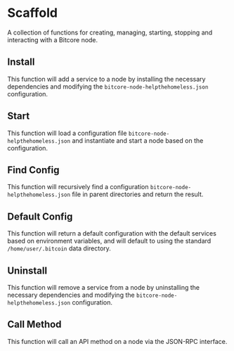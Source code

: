 # Scaffold
A collection of functions for creating, managing, starting, stopping and interacting with a Bitcore node.

## Install
This function will add a service to a node by installing the necessary dependencies and modifying the `bitcore-node-helpthehomeless.json` configuration.

## Start
This function will load a configuration file `bitcore-node-helpthehomeless.json` and instantiate and start a node based on the configuration.

## Find Config
This function will recursively find a configuration `bitcore-node-helpthehomeless.json` file in parent directories and return the result.

## Default Config
This function will return a default configuration with the default services based on environment variables, and will default to using the standard `/home/user/.bitcoin` data directory.

## Uninstall
This function will remove a service from a node by uninstalling the necessary dependencies and modifying the `bitcore-node-helpthehomeless.json` configuration.

## Call Method
This function will call an API method on a node via the JSON-RPC interface.
